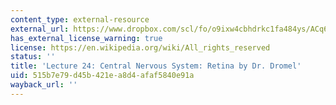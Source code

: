 ```yaml
---
content_type: external-resource
external_url: https://www.dropbox.com/scl/fo/o9ixw4cbhdrkc1fa484ys/ACq6DuYu5hFv7ao45rY8K1U/Lecture%20Recordings?dl=0&preview=24-12-3+2.787%2C+HST.535+Central+Nervous+System+Retina+%28Dromel%29+Zoom.mp4&rlkey=u2rimyl1s7xeom33sli4jmryz&subfolder_nav_tracking=1
has_external_license_warning: true
license: https://en.wikipedia.org/wiki/All_rights_reserved
status: ''
title: 'Lecture 24: Central Nervous System: Retina by Dr. Dromel'
uid: 515b7e79-d45b-421e-a8d4-afaf5840e91a
wayback_url: ''
---
```

